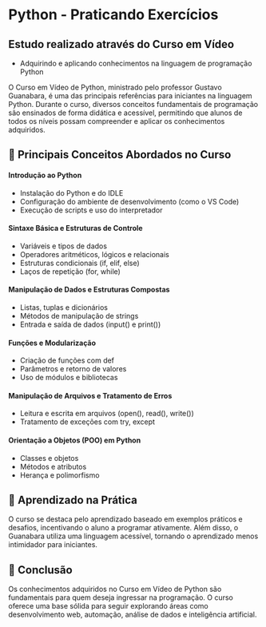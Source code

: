# Python - Praticando Exercícios
## Estudo realizado através do Curso em Vídeo
 
- Adquirindo e aplicando conhecimentos na linguagem de programação Python<br>

O Curso em Vídeo de Python, ministrado pelo professor Gustavo Guanabara, é uma das principais referências para iniciantes na linguagem Python. Durante o curso, diversos conceitos fundamentais de programação são ensinados de forma didática e acessível, permitindo que alunos de todos os níveis possam compreender e aplicar os conhecimentos adquiridos.

## 📌 Principais Conceitos Abordados no Curso
#### Introdução ao Python<br>
- Instalação do Python e do IDLE<br>
- Configuração do ambiente de desenvolvimento (como o VS Code)<br>
- Execução de scripts e uso do interpretador<br>

#### Sintaxe Básica e Estruturas de Controle<br>
- Variáveis e tipos de dados<br>
- Operadores aritméticos, lógicos e relacionais<br>
- Estruturas condicionais (if, elif, else)<br>
- Laços de repetição (for, while)<br>

#### Manipulação de Dados e Estruturas Compostas<br>
- Listas, tuplas e dicionários<br>
- Métodos de manipulação de strings<br>
- Entrada e saída de dados (input() e print())<br>

#### Funções e Modularização<br>
- Criação de funções com def
- Parâmetros e retorno de valores
- Uso de módulos e bibliotecas

#### Manipulação de Arquivos e Tratamento de Erros<br>
- Leitura e escrita em arquivos (open(), read(), write())<br>
- Tratamento de exceções com try, except<br>

#### Orientação a Objetos (POO) em Python<br>
- Classes e objetos<br>
- Métodos e atributos<br>
- Herança e polimorfismo<br>

## 📖 Aprendizado na Prática<br>
O curso se destaca pelo aprendizado baseado em exemplos práticos e desafios, incentivando o aluno a programar ativamente. Além disso, o Guanabara utiliza uma linguagem acessível, tornando o aprendizado menos intimidador para iniciantes.

## 🎯 Conclusão
Os conhecimentos adquiridos no Curso em Vídeo de Python são fundamentais para quem deseja ingressar na programação. O curso oferece uma base sólida para seguir explorando áreas como desenvolvimento web, automação, análise de dados e inteligência artificial.
